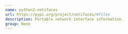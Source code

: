 ```yaml
---
name: python2-netifaces
url: https://pypi.org/project/netifaces/#files
description: Portable network interface information.
group: None
---
```

